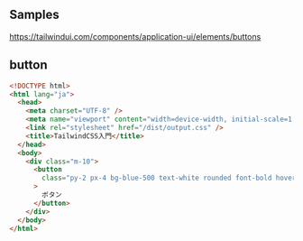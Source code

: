 ## Samples

https://tailwindui.com/components/application-ui/elements/buttons

## button

```html
<!DOCTYPE html>
<html lang="ja">
  <head>
    <meta charset="UTF-8" />
    <meta name="viewport" content="width=device-width, initial-scale=1.0" />
    <link rel="stylesheet" href="/dist/output.css" />
    <title>TailwindCSS入門</title>
  </head>
  <body>
    <div class="m-10">
      <button
        class="py-2 px-4 bg-blue-500 text-white rounded font-bold hover:bg-blue-600"
      >
        ボタン
      </button>
    </div>
  </body>
</html>
```